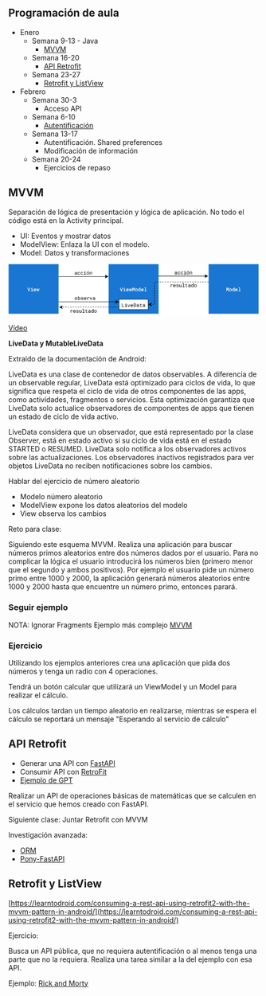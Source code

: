 
## Programación de aula

- Enero
  - Semana 9-13 - Java
    - [MVVM](#MVVM)
  - Semana 16-20
    - [API Retrofit](#api-retrofit)
  - Semana 23-27
    - [Retrofit y ListView](#retrofit-y-listview)
- Febrero
  - Semana 30-3
    - Acceso API
  - Semana 6-10
    - [Autentificación](https://www.youtube.com/watch?v=by-pChg9_A4)
  - Semana 13-17
    - Autentificación. Shared preferences
    - Modificación de información
  - Semana 20-24
    - Ejercicios de repaso

## MVVM

Separación de lógica de presentación y lógica de aplicación. No todo el código está en la Activity principal.

- UI: Eventos y mostrar datos
- ModelView: Enlaza la UI con el modelo.
- Model: Datos y transformaciones

![MVVM](./resources/mvvm.png)

[Vídeo](https://www.youtube.com/watch?v=-xTqfilaYow&ab_channel=PhilippLackner)


**LiveData y MutableLiveData**

Extraído de la documentación de Android:

LiveData es una clase de contenedor de datos observables. A diferencia de un observable regular, LiveData está optimizado para ciclos de vida, lo que significa que respeta el ciclo de vida de otros componentes de las apps, como actividades, fragmentos o servicios. Esta optimización garantiza que LiveData solo actualice observadores de componentes de apps que tienen un estado de ciclo de vida activo.

LiveData considera que un observador, que está representado por la clase Observer, está en estado activo si su ciclo de vida está en el estado STARTED o RESUMED. LiveData solo notifica a los observadores activos sobre las actualizaciones. Los observadores inactivos registrados para ver objetos LiveData no reciben notificaciones sobre los cambios.


Hablar del ejercicio de número aleatorio

- Modelo número aleatorio
- ModelView expone los datos aleatorios del modelo
- View observa los cambios

Reto para clase:

Siguiendo este esquema MVVM. Realiza una aplicación para buscar números primos aleatorios entre dos números dados por el usuario. Para no complicar la lógica el usuario introducirá los números bien (primero menor que el segundo y ambos positivos). Por ejemplo el usuario pide un número primo entre 1000 y 2000, la aplicación generará números aleatorios entre 1000 y 2000 hasta que encuentre un número primo, entonces parará.

### Seguir ejemplo

NOTA: Ignorar Fragments
Ejemplo más complejo [MVVM](https://gerardfp.github.io/dam/m8/uf1/mvvm/)

### Ejercicio

Utilizando los ejemplos anteriores crea una aplicación que pida dos números y tenga un radio con 4 operaciones.

Tendrá un botón calcular que utilizará un ViewModel y un Model para realizar el cálculo.

Los cálculos tardan un tiempo aleatorio en realizarse, mientras se espera el cálculo se reportará un mensaje "Esperando al servicio de cálculo"



## API Retrofit

- Generar una API con [FastAPI](https://fastapi.tiangolo.com/tutorial/)
- Consumir API con [RetroFit](https://square.github.io/retrofit/)
- [Ejemplo de GPT](./gpt-explicaciones/FastAPI%20math%20operations%20API.pdf)

Realizar un API de operaciones básicas de matemáticas que se calculen en el servicio que hemos creado con FastAPI.


Siguiente clase: Juntar Retrofit con MVVM


Investigación avanzada:
- [ORM](https://docs.ponyorm.org/firststeps.html)
- [Pony-FastAPI](https://docs.ponyorm.org/integration_with_fastapi.html)


## Retrofit y ListView


[https://learntodroid.com/consuming-a-rest-api-using-retrofit2-with-the-mvvm-pattern-in-android/](https://learntodroid.com/consuming-a-rest-api-using-retrofit2-with-the-mvvm-pattern-in-android/)


Ejercicio:

Busca un API pública, que no requiera autentificación o al menos tenga una parte que no la requiera. Realiza una tarea similar a la del ejemplo con esa API.

Ejemplo: [Rick and Morty](https://rickandmortyapi.com/)
